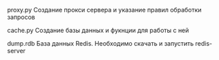 proxy.py
Создание прокси сервера и указание правил обработки запросов

cache.py
Создание базы данных и фукнции для работы с ней

dump.rdb
База данных Redis. Необходимо скачать и запустить redis-server
